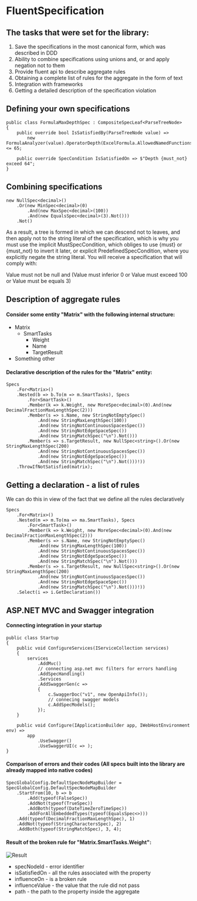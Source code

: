 # FluentSpecification

## The tasks that were set for the library:
1) Save the specifications in the most canonical form, which was described in DDD
2) Ability to combine specifications using unions and, or and apply negation not to them
3) Provide fluent api to describe aggregate rules
4) Obtaining a complete list of rules for the aggregate in the form of text
5) Integration with frameworks
6) Getting a detailed description of the specification violation

## Defining your own specifications
```
public class FormulaMaxDepthSpec : CompositeSpecLeaf<ParseTreeNode>
{
	public override bool IsSatisfiedBy(ParseTreeNode value) =>
		new FormulaAnalyzer(value).OperatorDepth(ExcelFormula.AllowedNamedFunctions) <= 65;

	public override SpecCondition IsSatisfiedOn => $"Depth {must_not} exceed 64";
}

```
## Combining specifications
```
new NullSpec<decimal>()
	.Or(new MinSpec<decimal>(0)
		.And(new MaxSpec<decimal>(100))
		.And(new EqualsSpec<decimal>(3).Not()))
	.Not()

```
As a result, a tree is formed in which we can descend not to leaves, and then apply not to the string literal of the specification, which is why you must use the implicit MustSpecCondition, which obliges to use {must} or {must_not} to invert it later, or explicit PredefinedSpecCondition, where you explicitly negate the string literal. You will receive a specification that will comply with:

Value must not be null and (Value must inferior 0 or Value must exceed 100 or Value must be equals 3)
## Description of aggregate rules
#### Consider some entity "Matrix" with the following internal structure:
* Matrix
	* SmartTasks
		* Weight
		* Name
		* TargetResult
* Something other
#### Declarative description of the rules for the "Matrix" entity:
```
Specs
	.For<Matrix>()
	.Nested(b => b.To(m => m.SmartTasks), Specs
		.For<SmartTask>()
		.Member(k => k.Weight, new MoreSpec<decimal>(0).And(new DecimalFractionMaxLengthSpec(2)))
		.Member(s => s.Name, new StringNotEmptySpec()
			.And(new StringMaxLengthSpec(100))
			.And(new StringNotContinuousSpacesSpec())
			.And(new StringNotEdgeSpaceSpec())
			.And(new StringMatchSpec("\n").Not()))
		.Member(s => s.TargetResult, new NullSpec<string>().Or(new StringMaxLengthSpec(200)
			.And(new StringNotContinuousSpacesSpec())
			.And(new StringNotEdgeSpaceSpec())
			.And(new StringMatchSpec("\n").Not()))!))
	.ThrowIfNotSatisfied(matrix);

```
## Getting a declaration - a list of rules
We can do this in view of the fact that we define all the rules declaratively
```
Specs
	.For<Matrix>()
	.Nested(m => m.To(ma => ma.SmartTasks), Specs
		.For<SmartTask>()
		.Member(k => k.Weight, new MoreSpec<decimal>(0).And(new DecimalFractionMaxLengthSpec(2)))
		.Member(s => s.Name, new StringNotEmptySpec()
			.And(new StringMaxLengthSpec(100))
			.And(new StringNotContinuousSpacesSpec())
			.And(new StringNotEdgeSpaceSpec())
			.And(new StringMatchSpec("\n").Not()))
		.Member(s => s.TargetResult, new NullSpec<string>().Or(new StringMaxLengthSpec(200)
			.And(new StringNotContinuousSpacesSpec())
			.And(new StringNotEdgeSpaceSpec())
			.And(new StringMatchSpec("\n").Not()))!))
	.Select(i => i.GetDeclaration())
```
## ASP.NET MVC and Swagger integration
#### Connecting integration in your startup
```
public class Startup
{
	public void ConfigureServices(IServiceCollection services)
	{
		services
			.AddMvc()
			// connecting asp.net mvc filters for errors handling
			.AddSpecHandling()
			.Services
			.AddSwaggerGen(c =>
			{
				c.SwaggerDoc("v1", new OpenApiInfo());
				// connecing swagger models
				c.AddSpecModels();
			});
	}

	public void Configure(IApplicationBuilder app, IWebHostEnvironment env) =>
		app
			.UseSwagger()
			.UseSwaggerUI(c => );
}
```
#### Comparison of errors and their codes (All specs built into the library are already mapped into native codes)
```
SpecGlobalConfig.DefaultSpecNodeMapBuilder = SpecGlobalConfig.DefaultSpecNodeMapBuilder
	.StartFrom(10, b => b
		.Add(typeof(FalseSpec))
		.AddNot(typeof(TrueSpec))
		.AddBoth(typeof(DateTimeZeroTimeSpec))
		.AddForAllEmbeddedTypes(typeof(EqualsSpec<>)))
	.Add(typeof(DecimalFractionMaxLengthSpec), 1)
	.AddNot(typeof(StringCharactersSpec), 2)
	.AddBoth(typeof(StringMatchSpec), 3, 4);

```
#### Result of the broken rule for "Matrix.SmartTasks.Weight":
![Result](https://i.imgur.com/oPbCRpT.jpg)

* specNodeId - error identifier
* isSatisfiedOn - all the rules associated with the property
* influenceOn - is a broken rule
* influenceValue - the value that the rule did not pass
* path - the path to the property inside the aggregate
